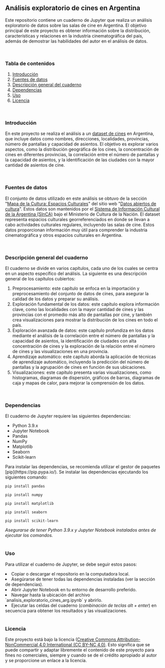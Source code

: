 <h2><b>Análisis exploratorio de cines en Argentina</b></h2>
<p>Este repositorio contiene un cuaderno de Jupyter que realiza un análisis exploratorio de datos sobre las salas de cine en Argentina. El objetivo principal de este proyecto es obtener información sobre la distribución, características y relaciones en la industria cinematográfica del país, además de demostrar las habilidades del autor en el análisis de datos.</p>
<br>
<h3><b>Tabla de contenidos</b></h3>
<ol>
 <li><u>Introducción</u></li>
 <li><u>Fuentes de datos</u></li>
 <li><u>Descripción general del cuaderno</u></li>
 <li><u>Dependencias</u></li>
 <li><u>Uso</u></li>
 <li><u>Licencia</u></li>
</ol>
<br>
<h3><b>Introducción</b></h3>
<p>En este proyecto se realiza el análisis a un <a href='https://datos.gob.ar/dataset/cultura-mapa-cultural-espacios-culturales/archivo/cultura_f7a8edb8-9208-41b0-8f19-d72811dcea97'>dataset de cines</a> en Argentina, que incluye datos como nombres, direcciones, localidades, provincias, número de pantallas y capacidad de asientos. El objetivo es explorar varios aspectos, como la distribución geográfica de los cines, la concentración de cines en diferentes provincias, la correlación entre el número de pantallas y la capacidad de asientos, y la identificación de las ciudades con la mayor cantidad de asientos de cine.</p>
<br>
<h3><b>Fuentes de datos</b></h3>
<p>El conjunto de datos utilizado en este análisis se obtuvo de la sección "<a href='https://datos.gob.ar/dataset/cultura-mapa-cultural-espacios-culturales'>Mapa de la Cultura: Espacios Culturales</a>" del sitio web "<a href='https://datos.cultura.gob.ar/'>Datos abiertos de cultura</a>". Estos datos son mantenidos por el <a href='https://www.sinca.gob.ar/'>Sistema de Información Cultural de la Argentina (SInCA)</a> bajo el Ministerio de Cultura de la Nación. El dataset representa espacios culturales georreferenciados en donde se llevan a cabo actividades culturales regulares, incluyendo las salas de cine. Estos datos proporcionan información muy útil para comprender la industria cinematográfica y otros espacios culturales en Argentina.</p>
<br>
<h3><b>Descripción general del cuaderno</b></h3>
<p>El cuaderno se divide en varios capítulos, cada uno de los cuales se centra en un aspecto específico del análisis. La siguiente es una descripción general de los capítulos cubiertos:</p>
<ol>
<li>Preprocesamiento: este capítulo se enfoca en la importación y preprocesamiento del conjunto de datos de cines, para asegurar la calidad de los datos y preparar su análisis.</li>
<li>Exploración fundamental de los datos: este capítulo explora información clave, como las localidades con la mayor cantidad de cines y las provincias con el promedio más alto de pantallas por cine, y también crea visualizaciones para mostrar la distribución de los cines en todo el país.</li>
<li>Exploración avanzada de datos: este capítulo profundiza en los datos mediante el análisis de la correlación entre el número de pantallas y la capacidad de asientos, la identificación de ciudades con alta concentración de cines y la exploración de la relación entre el número de cines y las visualizaciones en una provincia.</li>
<li>Aprendizaje automático: este capítulo aborda la aplicación de técnicas de aprendizaje automático, incluyendo la predicción del número de pantallas y la agrupación de cines en función de sus ubicaciones.</li>
<li>Visualizaciones: este capítulo presenta varias visualizaciones, como histogramas, diagramas de dispersión, gráficos de barras, diagramas de caja y mapas de calor, para mejorar la comprensión de los datos.</li>
</ol>
<br>
<h3><b>Dependencias</b></h3>
El cuaderno de Jupyter requiere las siguientes dependencias:
<ul>
<li> Python 3.9.x</li>
<li> Jupyter Notebook</li>
<li> Pandas</li>
<li> NumPy</li>
<li> Matplotlib</li>
<li> Seaborn</li>
<li> Scikit-learn</li>
</ul>
<p>Para instalar las dependencias, se recomienda utilizar el gestor de paquetes [pip](https://pip.pypa.io/). Se instalar las dependencias ejecutando los siguientes comando:</p>

    pip install pandas

    pip install numpy
    
    pip install matplotlib
    
    pip install seaborn
    
    pip install scikit-learn


<em> Asegurarse de tener Python 3.9.x y Jupyter Notebook instalados antes de ejecutar los comandos.</em>
<br>
<br>
<h3><b>Uso</b></h3>
<p>Para utilizar el cuaderno de Jupyter, se debe seguir estos pasos:</p>
<li> Copiar o descargar el repositorio en la computadora local.</li>
<li>Asegúrarse de tener todas las dependencias instaladas (ver la sección de dependencias).</li>
<li>Abrir Jupyter Notebook en tu entorno de desarrollo preferido.</li>
<li>Navegar hasta la ubicación del archivo `analisis_exploratorio_cines_arg.ipynb` y abrirlo.</li>
<li>Ejecutar las celdas del cuaderno (<em>combinación de teclas alt + enter</em>) en secuencia para obtener los resultados y las visualizaciones.</li>
<br>
<h3><b>Licencia</b></h3>
<p>Este proyecto está bajo la licencia (<a href='https://creativecommons.org/licenses/by-nc/4.0/'>Creative Commons Attribution-NonCommercial 4.0 International (CC BY-NC 4.0)</a>. Esto significa que se puede compartir y adaptar libremente el contenido de este proyecto para fines no comerciales, siempre y cuando se de el crédito apropiado al autor y se proporcione un enlace a la licencia.</p>